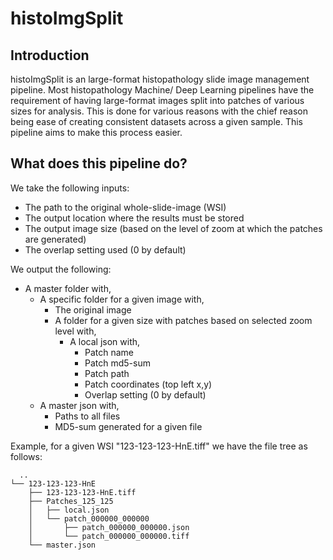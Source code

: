 # histoImgSplit

## Introduction
histoImgSplit is an large-format histopathology slide image management pipeline. Most histopathology Machine/ Deep Learning pipelines have the requirement of having large-format images split into patches of various sizes for analysis. This is done for various reasons with the chief reason being ease of creating consistent datasets across a given sample. This pipeline aims to make this process easier.

## What does this pipeline do?
We take the following inputs:
- The path to the original whole-slide-image (WSI)
- The output location where the results must be stored
- The output image size (based on the level of zoom at which the patches are generated)
- The overlap setting used (0 by default)

We output the following:
- A master folder with,
    - A specific folder for a given image with,
        - The original image
        - A folder for a given size with patches based on selected zoom level with,
            - A local json with,
                - Patch name
                - Patch md5-sum
                - Patch path
                - Patch coordinates (top left x,y)
                - Overlap setting (0 by default)
    - A master json with,
        - Paths to all files
        - MD5-sum generated for a given file

Example, for a given WSI "123-123-123-HnE.tiff" we have the file tree as follows:

```
  ..
└── 123-123-123-HnE
    ├── 123-123-123-HnE.tiff
    ├── Patches_125_125
    │   ├── local.json
    │   └── patch_000000_000000
    │       ├── patch_000000_000000.json
    │       └── patch_000000_000000.tiff
    └── master.json
```